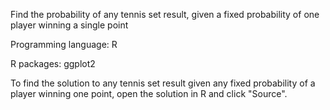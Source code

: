Find the probability of any tennis set result, given a fixed probability of one player winning a single point

Programming language: R

R packages: ggplot2

To find the solution to any tennis set result given any fixed probability of a player winning one point, open the solution in R and click "Source".

